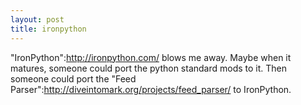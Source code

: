 ```yaml
--- 
layout: post
title: ironpython
---
```

"IronPython":http://ironpython.com/ blows me away.  Maybe when it matures, someone could port the python standard mods to it.  Then someone could port the "Feed Parser":http://diveintomark.org/projects/feed_parser/ to IronPython.
